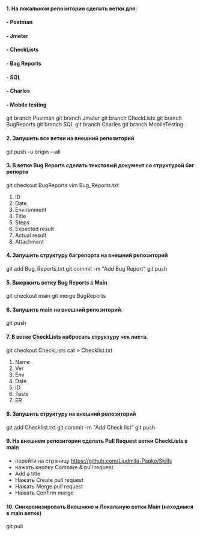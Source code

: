 #### 1. На локальном репозитории сделать ветки для:
#### - Postman
#### - Jmeter
#### - CheckLists
#### - Bag Reports
#### - SQL
#### - Charles
#### - Mobile testing 
git branch Postman
git branch Jmeter
git branch CheckLists
git branch BugReports
git branch SQL
git branch Charles
git branch MobileTesting
#### 2. Запушить все ветки на внешний репозиторий
git push -u origin --all
#### 3. В ветке Bug Reports сделать текстовый документ со структурой баг репорта
git checkout BugReports
vim Bug_Reports.txt
1) ID
2) Date
3) Environment
4) Title
5) Steps
6) Expected result
7) Actual result
8) Attachment

#### 4. Запушить структуру багрепорта на внешний репозиторий
git add Bug_Reports.txt
git commit -m "Add Bug Report"
git push
#### 5. Вмержить ветку Bug Reports в Main
git checkout main
git merge BugReports
#### 6. Запушить main на внешний репозиторий.
git push
#### 7. В ветке CheckLists набросать структуру чек листа.
git checkout CheckLists
cat > Checklist.txt
1) Name
2) Ver
3) Env
4) Dste
5) ID
6) Tests
7) ER
#### 8. Запушить структуру на внешний репозиторий
git add Checklist.txt
git commit -m "Add Check list"
git push
#### 9. На внешнем репозитории сделать Pull Request ветки CheckLists в main
- перейти на страницу https://github.com/Liudmila-Papko/Skills
- нажать кнопку Compare & pull request
- Add a title
- Нажать Create pull request
- Нажать Merge pull request
- Нажать Confirm merge
#### 10. Синхронизировать Внешнюю и Локальную ветки Main (находимся в main ветке)
git pull

